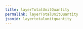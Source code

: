 ```yaml
---
title: layerTotalUnitQuantity
permalink: layerTotalUnitQuantity
jsonid: layertotalunitquantity
---
```

